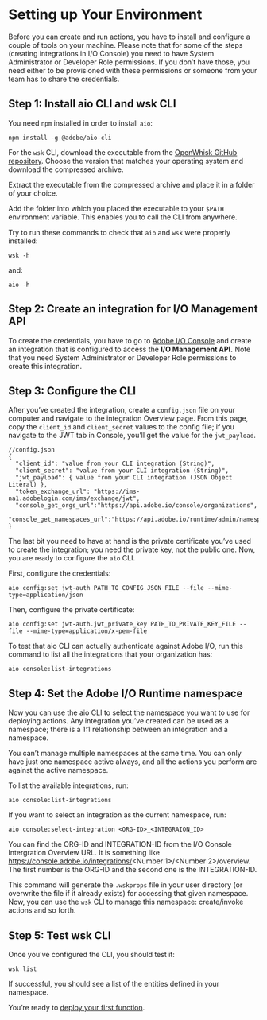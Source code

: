 # Setting up Your Environment

Before you can create and run actions, you have to install and configure a couple of tools on your machine. Please note that for some of the steps (creating integrations in I/O Console) you need to have System Administrator or Developer Role permissions. If you don&rsquo;t have those, you need either to be provisioned with these permissions or someone from your team has to share the credentials.

## Step 1: Install aio CLI and wsk CLI

You need `npm` installed in order to install `aio`:
```
npm install -g @adobe/aio-cli
```

For the `wsk` CLI, download the executable from the [OpenWhisk GitHub repository](https://github.com/apache/incubator-openwhisk-cli/releases). Choose the version that matches your operating system and download the compressed archive.

Extract the executable from the compressed archive and place it in a folder of your choice.

Add the folder into which you placed the executable to your `$PATH` environment variable. This enables you to call the CLI from anywhere.

Try to run these commands to check that `aio` and `wsk` were properly installed:
```
wsk -h
```
and:
```
aio -h
```

## Step 2: Create an integration for I/O Management API

To create the credentials, you have to go to [Adobe I/O Console](https://console.adobe.io) and create an integration that is configured to access the **I/O Management API.** Note that you need System Administrator or Developer Role permissions to create this integration.

## Step 3: Configure the CLI

After you&rsquo;ve created the integration,  create a `config.json` file on your computer and navigate to the integration Overview page. From this page, copy the `client_id` and `client_secret` values to the config file; if you navigate to the JWT tab in Console, you&rsquo;ll get the value for the `jwt_payload`.

```
//config.json 
{
  "client_id": "value from your CLI integration (String)",
  "client_secret": "value from your CLI integration (String)",
  "jwt_payload": { value from your CLI integration (JSON Object Literal) },
  "token_exchange_url": "https://ims-na1.adobelogin.com/ims/exchange/jwt",
  "console_get_orgs_url":"https://api.adobe.io/console/organizations",
  "console_get_namespaces_url":"https://api.adobe.io/runtime/admin/namespaces/"
}
```

The last bit you need to have at hand is the private certificate you&rsquo;ve used to create the integration; you need the private key, not the public one. Now, you are ready to configure the `aio` CLI.

First, configure the credentials:

```
aio config:set jwt-auth PATH_TO_CONFIG_JSON_FILE --file --mime-type=application/json
```

Then, configure the private certificate:

```
aio config:set jwt-auth.jwt_private_key PATH_TO_PRIVATE_KEY_FILE --file --mime-type=application/x-pem-file
```

To test that aio CLI can actually authenticate against Adobe I/O, run this command to list all the integrations that your organization has:

```
aio console:list-integrations
```

## Step 4: Set the Adobe I/O Runtime namespace

Now you can use the aio CLI to select the namespace you want to use for deploying actions. Any integration you&rsquo;ve created can be used as a namespace; there is a 1:1 relationship between an integration and a namespace. 

You can&rsquo;t manage multiple namespaces at the same time. You can only have just one namespace active always, and all the actions you perform are against the active namespace.

To list the available integrations, run:

```
aio console:list-integrations
```

If you want to select an integration as the current namespace, run:

```
aio console:select-integration <ORG-ID>_<INTEGRAION_ID>
```

You can find the ORG-ID and INTEGRATION-ID from the I/O Console Intergration Overview URL. It is something like https://console.adobe.io/integrations/<Number 1>/<Number 2>/overview. The first number is the ORG-ID and the second one  is the INTEGRATION-ID.

This command will generate the `.wskprops` file in your user directory (or overwrite the file if it already exists) for accessing that given namespace. Now, you can use the `wsk` CLI to manage this namespace: create/invoke actions and so forth.

## Step 5: Test wsk CLI

Once you&rsquo;ve configured the CLI, you should test it:
```
wsk list
``` 
If successful, you should see a list of the entities defined in your namespace.

You&rsquo;re ready to [deploy your first function](deploy.md).